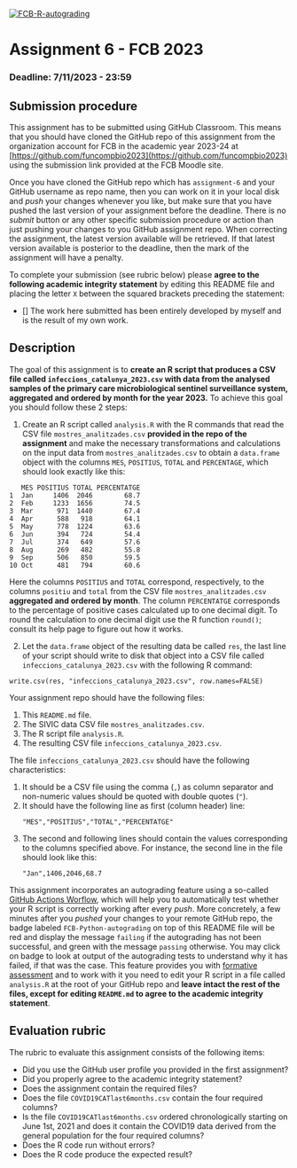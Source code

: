 [![FCB-R-autograding](../../actions/workflows/fcb_autograding.yml/badge.svg)](../../actions?query=workflow%3AFCB-R-autograding)

# Assignment 6 - FCB 2023
### Deadline: 7/11/2023 - 23:59

## Submission procedure

This assignment has to be submitted using GitHub Classroom. This
means that you should have cloned the GitHub repo of this assignment from
the organization account for FCB in the academic year 2023-24 at
[https://github.com/funcompbio2023](https://github.com/funcompbio2023)
using the submission link provided at the FCB Moodle site.

Once you have cloned the GitHub repo which has `assignment-6` and your
GitHub username as repo name, then you can work on it in your local disk
and _push_ your changes whenever you like, but make sure that you have pushed
the last version of your assignment before the deadline. There is no
_submit_ button or any other specific submission procedure or action than
just pushing your changes to you GitHub assignment repo. When correcting the
assignment, the latest version available will be retrieved. If that latest
version available is posterior to the deadline, then the mark of the assignment
will have a penalty.

To complete your submission (see rubric below) please **agree to the following
academic integrity statement** by editing this README file and placing the
letter `X` between the squared brackets preceding the statement:

- [] The work here submitted has been entirely developed by myself and is the
  result of my own work.

## Description

The goal of this assignment is to **create an R script that produces a CSV file
called `infeccions_catalunya_2023.csv` with data from the analysed samples
of the primary care microbiological sentinel surveillance system, aggregated
and ordered by month for the year 2023.** To achieve this goal you should
follow these 2 steps:

  1. Create an R script called `analysis.R` with the R commands that
  read the CSV file `mostres_analitzades.csv` **provided in the repo
  of the assignment** and make the necessary transformations and
  calculations on the input data from `mostres_analitzades.csv` to obtain a
  `data.frame` object with the columns `MES`, `POSITIUS`, `TOTAL` and
  `PERCENTAGE`, which should look exactly like this:

  ```
     MES POSITIUS TOTAL PERCENTATGE
1  Jan     1406  2046        68.7
2  Feb     1233  1656        74.5
3  Mar      971  1440        67.4
4  Apr      588   918        64.1
5  May      778  1224        63.6
6  Jun      394   724        54.4
7  Jul      374   649        57.6
8  Aug      269   482        55.8
9  Sep      506   850        59.5
10 Oct      481   794        60.6
  ```
  Here the columns `POSITIUS` and `TOTAL` correspond, respectively, to
  the columns `positiu` and `total` from the CSV file `mostres_analitzades.csv`
  **aggregated and ordered by month**. The column `PERCENTATGE` corresponds to
  the percentage of positive cases calculated up to one decimal digit. To round
  the calculation to one decimal digit use the R function `round()`; consult
  its help page to figure out how it works.

  2. Let the `data.frame` object of the resulting data be called `res`,
  the last line of your script should write to disk that object
  into a CSV file called `infeccions_catalunya_2023.csv` with the
  following R command:

  ```
  write.csv(res, "infeccions_catalunya_2023.csv", row.names=FALSE)
  ```

Your assignment repo should have the following files:

  1. This `README.md` file.
  2. The SIVIC data CSV file `mostres_analitzades.csv`.
  3. The R script file `analysis.R`.
  4. The resulting CSV file `infeccions_catalunya_2023.csv`.

The file `infeccions_catalunya_2023.csv` should have the following
characteristics:

  1. It should be a CSV file using the comma (`,`) as column separator and
     non-numeric values should be quoted with double quotes (`"`).
  2. It should have the following line as first (column header) line:
     ```
     "MES","POSITIUS","TOTAL","PERCENTATGE"
     ```
  3. The second and following lines should contain the values corresponding
     to the columns specified above. For instance, the second line in the file
     should look like this:
     ```
     "Jan",1406,2046,68.7
     ```

This assignment incorporates an autograding feature using a so-called
[GitHub Actions Worflow](https://github.com/features/actions), which will
help you to automatically test whether your R script is
correctly working after every _push_. More concretely, a few minutes after
you _pushed_ your changes to your remote GitHub repo, the badge labeled
`FCB-Python-autograding` on top of this README file will be red and display
the message `failing` if the autograding has not been successful, and
green with the message `passing` otherwise. You may click on badge to
look at output of the autograding tests to understand why it has failed,
if that was the case. This feature provides you with
[formative assessment](https://en.wikipedia.org/wiki/Formative_assessment)
and to work with it you need to edit your R script in a file called
`analysis.R` at the root of your GitHub repo and **leave intact the rest of
the files, except for editing `README.md` to agree to the academic integrity
statement**.

## Evaluation rubric

The rubric to evaluate this assignment consists of the following items:

  * Did you use the GitHub user profile you provided in the first assignment?
  * Did you properly agree to the academic integrity statement?
  * Does the assignment contain the required files?
  * Does the file `COVID19CATlast6months.csv` contain the four required columns?
  * Is the file `COVID19CATlast6months.csv` ordered chronologically starting
    on June 1st, 2021 and does it contain the COVID19 data derived from the
    general population for the four required columns?
  * Does the R code run without errors?
  * Does the R code produce the expected result?
